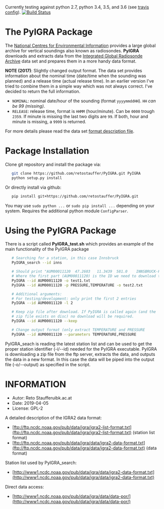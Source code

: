 

Currently testing against python 2.7, python 3.4, 3.5, and 3.6
(see [travis config](.travis.yml)).
[![Build Status](https://travis-ci.org/retostauffer/PyIGRA.svg?branch=master)](https://travis-ci.org/retostauffer/PyIGRA)

# The PyIGRA Package

The [National Centres for Environmental Information](https://www.ncdc.noaa.gov/data-access/weather-balloon/integrated-global-radiosonde-archive)
provides a large global archive for vertical soundings also known as radiosondes.
__PyIGRA__ downloads and extracts data from the
[Integrated Global Radiosonde Archive](https://www.ncdc.noaa.gov/data-access/weather-balloon/integrated-global-radiosonde-archive)
data set and prepares them in a more handy data format.

**NOTE (2017)**: Slightly changed output format. The data set provides information
about the nominal time (date/time when the sounding was planned) and
a release time (actual release time). In an earlier version I've tried
to combine them in a simple way which was not always correct. I've decided
to return the full information.

* `NOMINAL`: nominal date/hour of the sounding (format `yyyymmddHH`).
    `HH` _can be 99 (missing)_.
* `RELEASE`: release time, format is `HHMM` (hour/minute).
    Can be `0000` trough `2359`. If minute is missing the last two
    digits are `99`. If both, hour and minute is missing, a `9999`
    is returned.

For more details please read the data set [format description file](ftp://ftp.ncdc.noaa.gov/pub/data/igra/data/igra2-data-format.txt).


# Package Installation

Clone git repository and install the package via:

```bash
   git clone https://github.com/retostauffer/PyIGRA.git PyIGRA
   python setup.py install
```

Or directly install via github:

```bash
   pip install git+https://github.com/retostauffer/PyIGRA.git
```

You may use `sudo python ...` or `sudo pip install ...` depending on your
system.  Requires the additional python module `ConfigParser`.


# Using the PyIGRA Package

There is a script called **PyIGRA_test.sh** which provides an
example of the main functionality of the PyIGRA package

```bash
   # Searching for a station, in this case Innsbruck
   PyIGRA_search --id inns

   # Should print "AUM00011120  47.2603   11.3439  581.0    INNSBRUCK-FLUGHAFEN ...
   # Where the first part (AUM00011120) is the ID we need to download the data
   PyIGRA --id AUM00011120 -o test1.txt
   PyIGRA --id AUM00011120 -p PRESSURE,TEMPERATURE -o test2.txt

   # Additional arguments:
   # For testing/development: only print the first 2 entries
   PyIGRA --id AUM00011120 -l 2

   # Keep zip file after download. If PyIGRA is called again (and the
   # zip file exists on disc) no download will be required.
   PyIGRA --id AUM00011120 --keep

   # Change output format (only extract TEMPERATURE and PRESSURE
   PyIGRA --id AUM00011120 --parameters TEMPERATURE,PRESSURE
```

PyIGRA_seach is reading the latest station list and can be used to get the
proper station identifier (-i/--id) needed for the PyIGRA executable.
PyIGRA is downloading a zip file from the ftp server, extracts the data,
and outputs the data in a new format. In this case the data will be
piped into the output file (-o/--output) as specified in the script.


# INFORMATION

- Autor:    Reto Stauffer<at>uibk.ac.at
- Date:     2019-04-05
- License:  GPL-2

A detailed description of the IGRA2 data format:
- [ftp://ftp.ncdc.noaa.gov/pub/data/igra/igra2-list-format.txt](ftp://ftp.ncdc.noaa.gov/pub/data/igra/igra2-list-format.txt) (station list format)
- [ftp://ftp.ncdc.noaa.gov/pub/data/igra/data/igra2-data-format.txt](ftp://ftp.ncdc.noaa.gov/pub/data/igra/data/igra2-data-format.txt) (data format)

Station list used by PyIGRA_search:
- [http://www1.ncdc.noaa.gov/pub/data/igra/data/igra2-data-format.txt](http://www1.ncdc.noaa.gov/pub/data/igra/data/igra2-data-format.txt)

Direct data access:
- [http://www1.ncdc.noaa.gov/pub/data/igra/data/data-por/](http://www1.ncdc.noaa.gov/pub/data/igra/data/data-por/)


